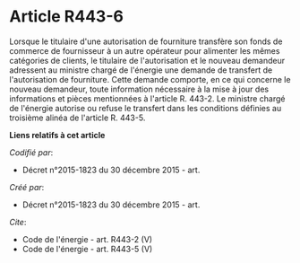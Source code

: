 # Article R443-6

Lorsque le titulaire d'une autorisation de fourniture transfère son fonds de commerce de fournisseur à un autre opérateur
pour alimenter les mêmes catégories de clients, le titulaire de l'autorisation et le nouveau demandeur adressent au ministre
chargé de l'énergie une demande de transfert de l'autorisation de fourniture. Cette demande comporte, en ce qui concerne le
nouveau demandeur, toute information nécessaire à la mise à jour des informations et pièces mentionnées à l'article R. 443-2.
Le ministre chargé de l'énergie autorise ou refuse le transfert dans les conditions définies au troisième alinéa de l'article
R. 443-5.

**Liens relatifs à cet article**

_Codifié par_:

  - Décret n°2015-1823 du 30 décembre 2015 - art.

_Créé par_:

  - Décret n°2015-1823 du 30 décembre 2015 - art.

_Cite_:

  - Code de l'énergie - art. R443-2 (V)
  - Code de l'énergie - art. R443-5 (V)
